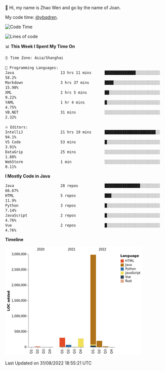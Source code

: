 :wave: Hi, my name is Zhao Wen and go by the name of Joan.

My code time: [@ybqdren](https://wakatime.com/@ybqdren).


<!--START_SECTION:waka-->
![Code Time](http://img.shields.io/badge/Code%20Time-1%2C096%20hrs%2015%20mins-blue)

![Lines of code](https://img.shields.io/badge/From%20Hello%20World%20I%27ve%20Written-4%20Million%20lines%20of%20code-blue)

📊 **This Week I Spent My Time On** 

```text
⌚︎ Time Zone: Asia/Shanghai

💬 Programming Languages: 
Java                     13 hrs 11 mins      ██████████████░░░░░░░░░░░   58.2% 
Markdown                 3 hrs 37 mins       ████░░░░░░░░░░░░░░░░░░░░░   15.98% 
XML                      2 hrs 5 mins        ██░░░░░░░░░░░░░░░░░░░░░░░   9.22% 
YAML                     1 hr 4 mins         █░░░░░░░░░░░░░░░░░░░░░░░░   4.75% 
VB.NET                   31 mins             ░░░░░░░░░░░░░░░░░░░░░░░░░   2.32%

🔥 Editors: 
IntelliJ                 21 hrs 19 mins      ███████████████████████░░   94.1% 
VS Code                  53 mins             █░░░░░░░░░░░░░░░░░░░░░░░░   3.91% 
DataGrip                 25 mins             ░░░░░░░░░░░░░░░░░░░░░░░░░   1.88% 
WebStorm                 1 min               ░░░░░░░░░░░░░░░░░░░░░░░░░   0.11%

```

**I Mostly Code in Java** 

```text
Java                     28 repos            ████████████████░░░░░░░░░   66.67% 
HTML                     5 repos             ███░░░░░░░░░░░░░░░░░░░░░░   11.9% 
Python                   3 repos             █░░░░░░░░░░░░░░░░░░░░░░░░   7.14% 
JavaScript               2 repos             █░░░░░░░░░░░░░░░░░░░░░░░░   4.76% 
Vue                      2 repos             █░░░░░░░░░░░░░░░░░░░░░░░░   4.76%

```


**Timeline**

![Chart not found](https://raw.githubusercontent.com/ybqdren/ybqdren/main/charts/bar_graph.png) 


 Last Updated on 31/08/2022 18:55:21 UTC
<!--END_SECTION:waka-->

